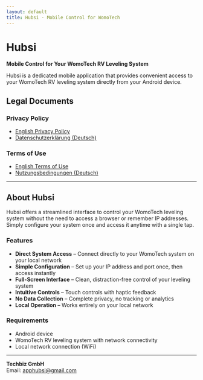 ```yaml
---
layout: default
title: Hubsi - Mobile Control for WomoTech
---
```


# Hubsi

**Mobile Control for Your WomoTech RV Leveling System**

Hubsi is a dedicated mobile application that provides convenient access to your WomoTech RV leveling system directly from your Android device.

## Legal Documents

### Privacy Policy
- [English Privacy Policy](privacy-en)
- [Datenschutzerklärung (Deutsch)](privacy-de)

### Terms of Use
- [English Terms of Use](terms-en)
- [Nutzungsbedingungen (Deutsch)](terms-de)

---

## About Hubsi

Hubsi offers a streamlined interface to control your WomoTech leveling system without the need to access a browser or remember IP addresses. Simply configure your system once and access it anytime with a single tap.

### Features

- **Direct System Access** – Connect directly to your WomoTech system on your local network
- **Simple Configuration** – Set up your IP address and port once, then access instantly
- **Full-Screen Interface** – Clean, distraction-free control of your leveling system
- **Intuitive Controls** – Touch controls with haptic feedback
- **No Data Collection** – Complete privacy, no tracking or analytics
- **Local Operation** – Works entirely on your local network

### Requirements

- Android device
- WomoTech RV leveling system with network connectivity
- Local network connection (WiFi)

---

**Techbiz GmbH**  
Email: apphubsi@gmail.com

